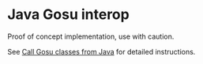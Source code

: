 Java Gosu interop
=================

Proof of concept implementation, use with caution.

See [Call Gosu classes from Java](http://ddebowczyk.github.io/programming/gosu/2013/11/04/gosu-java-interop.html) for detailed instructions.
